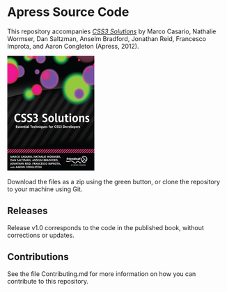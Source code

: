 # Apress Source Code

This repository accompanies [*CSS3 Solutions*](http://www.apress.com/9781430243359) by Marco Casario, Nathalie Wormser, Dan Saltzman, Anselm Bradford, Jonathan Reid, Francesco Improta, and Aaron  Congleton (Apress, 2012).

![Cover image](9781430243359.jpg)

Download the files as a zip using the green button, or clone the repository to your machine using Git.

## Releases

Release v1.0 corresponds to the code in the published book, without corrections or updates.

## Contributions

See the file Contributing.md for more information on how you can contribute to this repository.
